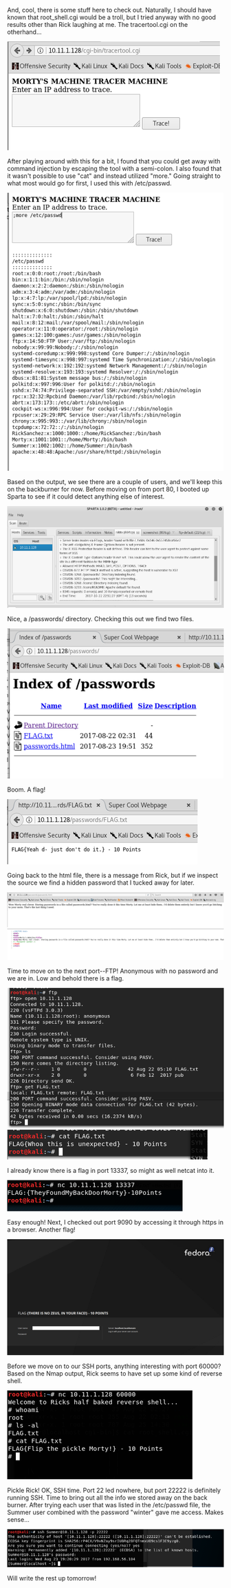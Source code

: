 And, cool, there is some stuff here to check out. Naturally, I should have known that root_shell.cgi would be a troll, but I tried anyway with no good results other than Rick laughing at me. The tracertool.cgi on the otherhand...

<img src="https://github.com/Keramas/Vulnhub_VM_Walkthroughs/blob/master/RickdiculouslyEasy-1/walkthrough_images/tracertool.png">

After playing around with this for a bit, I found that you could get away with command injection by escaping the tool with a semi-colon. I also found that it wasn't possible to use "cat" and instead utilized "more." Going straight to what most would go for first, I used this with /etc/passwd.

<img src="https://github.com/Keramas/Vulnhub_VM_Walkthroughs/blob/master/RickdiculouslyEasy-1/walkthrough_images/command_passwd.png">

Based on the output, we see there are a couple of users, and we'll keep this on the backburner for now. Before moving on from port 80, I booted up Sparta to see if it could detect anything else of interest. 

<img src="https://github.com/Keramas/Vulnhub_VM_Walkthroughs/blob/master/RickdiculouslyEasy-1/walkthrough_images/spartaresults.png">

Nice, a /passwords/ directory. Checking this out we find two files. 

<img src="https://github.com/Keramas/Vulnhub_VM_Walkthroughs/blob/master/RickdiculouslyEasy-1/walkthrough_images/passwords.png">

Boom. A flag! 

<img src="https://github.com/Keramas/Vulnhub_VM_Walkthroughs/blob/master/RickdiculouslyEasy-1/walkthrough_images/flag2.png">

Going back to the html file, there is a message from Rick, but if we inspect the source we find a hidden password that I tucked away for later.

<img src="https://github.com/Keramas/Vulnhub_VM_Walkthroughs/blob/master/RickdiculouslyEasy-1/walkthrough_images/passwordhtml.png">
<img src="https://github.com/Keramas/Vulnhub_VM_Walkthroughs/blob/master/RickdiculouslyEasy-1/walkthrough_images/hiddenpasswordsource.png">

Time to move on to the next port--FTP! Anonymous with no password and we are in. Low and behold there is a flag.

<img src="https://github.com/Keramas/Vulnhub_VM_Walkthroughs/blob/master/RickdiculouslyEasy-1/walkthrough_images/ftpopen.png">
<img src="https://github.com/Keramas/Vulnhub_VM_Walkthroughs/blob/master/RickdiculouslyEasy-1/walkthrough_images/FTP_flag.png">

I already know there is a flag in port 13337, so might as well netcat into it.

<img src="https://github.com/Keramas/Vulnhub_VM_Walkthroughs/blob/master/RickdiculouslyEasy-1/walkthrough_images/13337_flag.png"> 

Easy enough! Next, I checked out port 9090 by accessing it through https in a browser. Another flag! 

<img src="https://github.com/Keramas/Vulnhub_VM_Walkthroughs/blob/master/RickdiculouslyEasy-1/walkthrough_images/consoleflag3.png">

Before we move on to our SSH ports, anything interesting with port 60000? Based on the Nmap output, Rick seems to have set up some kind of reverse shell. 

<img src="https://github.com/Keramas/Vulnhub_VM_Walkthroughs/blob/master/RickdiculouslyEasy-1/walkthrough_images/60000_flag.png">

Pickle Rick! OK, SSH time. Port 22 led nowhere, but port 22222 is definitely running SSH. Time to bring out all the info we stored away on the back burner. After trying each user that was listed in the /etc/passwd file, the Summer user combined with the password "winter" gave me access. Makes sense...

<img src="https://github.com/Keramas/Vulnhub_VM_Walkthroughs/blob/master/RickdiculouslyEasy-1/walkthrough_images/ssh_on_22222.png">

Will write the rest up tomorrow!

